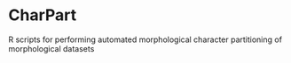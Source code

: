 # CharPart
R scripts for performing automated morphological character partitioning of morphological datasets
